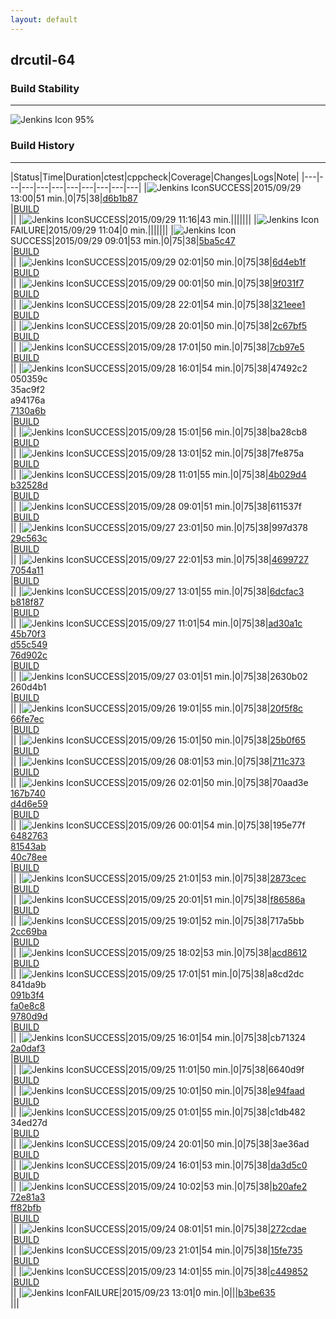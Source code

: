 ```yaml
---
layout: default
---
```

## drcutil-64
### Build Stability
___
![Jenkins Icon](http://jenkinshrg.github.io/images/48x48/health-80plus.png)
95%
  
### Build History
___
|Status|Time|Duration|<span class='badge'>ctest</span>|<span class='badge'>cppcheck</span>|Coverage|Changes|Logs|Note|
|---|---|---|---|---|---|---|---|---|---|
|![Jenkins Icon](http://jenkinshrg.github.io/images/24x24/blue.png)SUCCESS|2015/09/29 13:00|51 min.|0|75|38|[d6b1b87](https://github.com/jvrc/JVRCPlugin/commit/d6b1b87)<br>|[BUILD](https://drive.google.com/file/d/0B54sHwaxmuM4dzdGVGZCWVU0aHM/view?usp=drivesdk)<br>||
|![Jenkins Icon](http://jenkinshrg.github.io/images/24x24/blue.png)SUCCESS|2015/09/29 11:16|43 min.|||||||
|![Jenkins Icon](http://jenkinshrg.github.io/images/24x24/red.png)FAILURE|2015/09/29 11:04|0 min.|||||||
|![Jenkins Icon](http://jenkinshrg.github.io/images/24x24/blue.png)SUCCESS|2015/09/29 09:01|53 min.|0|75|38|[5ba5c47](https://github.com/jrl-umi3218/hrpsys-humanoid/commit/5ba5c47)<br>|[BUILD](https://drive.google.com/file/d/0B54sHwaxmuM4Vi00QzVHdkVJc2c/view?usp=drivesdk)<br>||
|![Jenkins Icon](http://jenkinshrg.github.io/images/24x24/blue.png)SUCCESS|2015/09/29 02:01|50 min.|0|75|38|[6d4eb1f](https://github.com/jvrc/JVRCPlugin/commit/6d4eb1f)<br>|[BUILD](https://drive.google.com/file/d/0B54sHwaxmuM4VjdHaFdaWnl0WTA/view?usp=drivesdk)<br>||
|![Jenkins Icon](http://jenkinshrg.github.io/images/24x24/blue.png)SUCCESS|2015/09/29 00:01|50 min.|0|75|38|[9f031f7](https://github.com/jvrc/JVRCPlugin/commit/9f031f7)<br>|[BUILD](https://drive.google.com/file/d/0B54sHwaxmuM4REtUNUpnVzdjeUU/view?usp=drivesdk)<br>||
|![Jenkins Icon](http://jenkinshrg.github.io/images/24x24/blue.png)SUCCESS|2015/09/28 22:01|54 min.|0|75|38|[321eee1](https://github.com/jrl-umi3218/hmc2/commit/321eee1)<br>|[BUILD](https://drive.google.com/file/d/0B54sHwaxmuM4S1ZGX2FjY1FqUE0/view?usp=drivesdk)<br>||
|![Jenkins Icon](http://jenkinshrg.github.io/images/24x24/blue.png)SUCCESS|2015/09/28 20:01|50 min.|0|75|38|[2c67bf5](https://github.com/jvrc/JVRCPlugin/commit/2c67bf5)<br>|[BUILD](https://drive.google.com/file/d/0B54sHwaxmuM4QkNDN0Jla0MxeDQ/view?usp=drivesdk)<br>||
|![Jenkins Icon](http://jenkinshrg.github.io/images/24x24/blue.png)SUCCESS|2015/09/28 17:01|50 min.|0|75|38|[7cb97e5](https://github.com/jvrc/JVRCPlugin/commit/7cb97e5)<br>|[BUILD](https://drive.google.com/file/d/0B54sHwaxmuM4S0VOOVVrRHZrcVU/view?usp=drivesdk)<br>||
|![Jenkins Icon](http://jenkinshrg.github.io/images/24x24/blue.png)SUCCESS|2015/09/28 16:01|54 min.|0|75|38|47492c2<br>050359c<br>35ac9f2<br>a94176a<br>[7130a6b](https://github.com/jrl-umi3218/hrpsys-humanoid/commit/7130a6b)<br>|[BUILD](https://drive.google.com/file/d/0B54sHwaxmuM4Ry1nUm9VZjktTXM/view?usp=drivesdk)<br>||
|![Jenkins Icon](http://jenkinshrg.github.io/images/24x24/blue.png)SUCCESS|2015/09/28 15:01|56 min.|0|75|38|ba28cb8<br>|[BUILD](https://drive.google.com/file/d/0B54sHwaxmuM4cXZLMG5fOGpBSFU/view?usp=drivesdk)<br>||
|![Jenkins Icon](http://jenkinshrg.github.io/images/24x24/blue.png)SUCCESS|2015/09/28 13:01|52 min.|0|75|38|7fe875a<br>|[BUILD](https://drive.google.com/file/d/0B54sHwaxmuM4SjNfbG1aekVHNVk/view?usp=drivesdk)<br>||
|![Jenkins Icon](http://jenkinshrg.github.io/images/24x24/blue.png)SUCCESS|2015/09/28 11:01|55 min.|0|75|38|[4b029d4](https://github.com/jrl-umi3218/hmc2/commit/4b029d4)<br>[b32528d](https://github.com/jrl-umi3218/hrpcnoid/commit/b32528d)<br>|[BUILD](https://drive.google.com/file/d/0B54sHwaxmuM4MjdVZWRkanhMdDA/view?usp=drivesdk)<br>||
|![Jenkins Icon](http://jenkinshrg.github.io/images/24x24/blue.png)SUCCESS|2015/09/28 09:01|51 min.|0|75|38|611537f<br>|[BUILD](https://drive.google.com/file/d/0B54sHwaxmuM4U2ttc2lIWnU0QnM/view?usp=drivesdk)<br>||
|![Jenkins Icon](http://jenkinshrg.github.io/images/24x24/blue.png)SUCCESS|2015/09/27 23:01|50 min.|0|75|38|997d378<br>[29c563c](https://github.com/jvrc/JVRCPlugin/commit/29c563c)<br>|[BUILD](https://drive.google.com/file/d/0B54sHwaxmuM4VkZyT25kOTNFQ2c/view?usp=drivesdk)<br>||
|![Jenkins Icon](http://jenkinshrg.github.io/images/24x24/blue.png)SUCCESS|2015/09/27 22:01|53 min.|0|75|38|[4699727](https://github.com/fkanehiro/hrpsys-base/commit/4699727)<br>[7054a11](https://github.com/fkanehiro/hrpsys-base/commit/7054a11)<br>|[BUILD](https://drive.google.com/file/d/0B54sHwaxmuM4bldnWXEzQWZuejQ/view?usp=drivesdk)<br>||
|![Jenkins Icon](http://jenkinshrg.github.io/images/24x24/blue.png)SUCCESS|2015/09/27 13:01|55 min.|0|75|38|[6dcfac3](https://github.com/jrl-umi3218/hrpcnoid/commit/6dcfac3)<br>[b818f87](https://github.com/jrl-umi3218/hrpsys-humanoid/commit/b818f87)<br>|[BUILD](https://drive.google.com/file/d/0B54sHwaxmuM4VXdnV2VhcFVqN28/view?usp=drivesdk)<br>||
|![Jenkins Icon](http://jenkinshrg.github.io/images/24x24/blue.png)SUCCESS|2015/09/27 11:01|54 min.|0|75|38|[ad30a1c](https://github.com/jrl-umi3218/hmc2/commit/ad30a1c)<br>[45b70f3](https://github.com/jrl-umi3218/hmc2/commit/45b70f3)<br>[d55c549](https://github.com/jrl-umi3218/hrpcnoid/commit/d55c549)<br>[76d902c](https://github.com/jrl-umi3218/hrpsys-humanoid/commit/76d902c)<br>|[BUILD](https://drive.google.com/file/d/0B54sHwaxmuM4NnI3bU1OSWlLSkk/view?usp=drivesdk)<br>||
|![Jenkins Icon](http://jenkinshrg.github.io/images/24x24/blue.png)SUCCESS|2015/09/27 03:01|51 min.|0|75|38|2630b02<br>260d4b1<br>|[BUILD](https://drive.google.com/file/d/0B54sHwaxmuM4dzlfalVtS1lqYlE/view?usp=drivesdk)<br>||
|![Jenkins Icon](http://jenkinshrg.github.io/images/24x24/blue.png)SUCCESS|2015/09/26 19:01|55 min.|0|75|38|[20f5f8c](https://github.com/jrl-umi3218/hrpcnoid/commit/20f5f8c)<br>[66fe7ec](https://github.com/jrl-umi3218/hrpsys-humanoid/commit/66fe7ec)<br>|[BUILD](https://drive.google.com/file/d/0B54sHwaxmuM4UzJOcmhPSC1NTTg/view?usp=drivesdk)<br>||
|![Jenkins Icon](http://jenkinshrg.github.io/images/24x24/blue.png)SUCCESS|2015/09/26 15:01|50 min.|0|75|38|[25b0f65](https://github.com/jvrc/JVRCPlugin/commit/25b0f65)<br>|[BUILD](https://drive.google.com/file/d/0B54sHwaxmuM4SzViZU1pZ1FhMG8/view?usp=drivesdk)<br>||
|![Jenkins Icon](http://jenkinshrg.github.io/images/24x24/blue.png)SUCCESS|2015/09/26 08:01|53 min.|0|75|38|[711c373](https://github.com/fkanehiro/hrpsys-base/commit/711c373)<br>|[BUILD](https://drive.google.com/file/d/0B54sHwaxmuM4dkJWOFlwSi0tWkk/view?usp=drivesdk)<br>||
|![Jenkins Icon](http://jenkinshrg.github.io/images/24x24/blue.png)SUCCESS|2015/09/26 02:01|50 min.|0|75|38|70aad3e<br>[167b740](https://github.com/jvrc/JVRCPlugin/commit/167b740)<br>[d4d6e59](https://github.com/jvrc/JVRCPlugin/commit/d4d6e59)<br>|[BUILD](https://drive.google.com/file/d/0B54sHwaxmuM4aUJMVHJ6TWxjbXM/view?usp=drivesdk)<br>||
|![Jenkins Icon](http://jenkinshrg.github.io/images/24x24/blue.png)SUCCESS|2015/09/26 00:01|54 min.|0|75|38|195e77f<br>[6482763](https://github.com/fkanehiro/hrpsys-base/commit/6482763)<br>[81543ab](https://github.com/fkanehiro/hrpsys-base/commit/81543ab)<br>[40c78ee](https://github.com/jvrc/JVRCPlugin/commit/40c78ee)<br>|[BUILD](https://drive.google.com/file/d/0B54sHwaxmuM4N0NwM2JBdGhLSHM/view?usp=drivesdk)<br>||
|![Jenkins Icon](http://jenkinshrg.github.io/images/24x24/blue.png)SUCCESS|2015/09/25 21:01|53 min.|0|75|38|[2873cec](https://github.com/jrl-umi3218/hmc2/commit/2873cec)<br>|[BUILD](https://drive.google.com/file/d/0B54sHwaxmuM4ZXNqT21URU5xb3c/view?usp=drivesdk)<br>||
|![Jenkins Icon](http://jenkinshrg.github.io/images/24x24/blue.png)SUCCESS|2015/09/25 20:01|51 min.|0|75|38|[f86586a](https://github.com/jrl-umi3218/hrpcnoid/commit/f86586a)<br>|[BUILD](https://drive.google.com/file/d/0B54sHwaxmuM4Y3JBY0RYeU5nZFk/view?usp=drivesdk)<br>||
|![Jenkins Icon](http://jenkinshrg.github.io/images/24x24/blue.png)SUCCESS|2015/09/25 19:01|52 min.|0|75|38|717a5bb<br>[2cc69ba](https://github.com/jvrc/JVRCPlugin/commit/2cc69ba)<br>|[BUILD](https://drive.google.com/file/d/0B54sHwaxmuM4bFRMOENKM29KVnM/view?usp=drivesdk)<br>||
|![Jenkins Icon](http://jenkinshrg.github.io/images/24x24/blue.png)SUCCESS|2015/09/25 18:02|53 min.|0|75|38|[acd8612](https://github.com/jrl-umi3218/hrpsys-humanoid/commit/acd8612)<br>|[BUILD](https://drive.google.com/file/d/0B54sHwaxmuM4X21FN09KZDJuZWM/view?usp=drivesdk)<br>||
|![Jenkins Icon](http://jenkinshrg.github.io/images/24x24/blue.png)SUCCESS|2015/09/25 17:01|51 min.|0|75|38|a8cd2dc<br>841da9b<br>[091b3f4](https://github.com/jvrc/JVRCPlugin/commit/091b3f4)<br>[fa0e8c8](https://github.com/jvrc/JVRCPlugin/commit/fa0e8c8)<br>[9780d9d](https://github.com/jvrc/JVRCPlugin/commit/9780d9d)<br>|[BUILD](https://drive.google.com/file/d/0B54sHwaxmuM4ZV9helhDYkxTcGc/view?usp=drivesdk)<br>||
|![Jenkins Icon](http://jenkinshrg.github.io/images/24x24/blue.png)SUCCESS|2015/09/25 16:01|54 min.|0|75|38|cb71324<br>[2a0daf3](https://github.com/fkanehiro/hrpsys-base/commit/2a0daf3)<br>|[BUILD](https://drive.google.com/file/d/0B54sHwaxmuM4NkJ3ZUExTmZhNWs/view?usp=drivesdk)<br>||
|![Jenkins Icon](http://jenkinshrg.github.io/images/24x24/blue.png)SUCCESS|2015/09/25 11:01|50 min.|0|75|38|6640d9f<br>|[BUILD](https://drive.google.com/file/d/0B54sHwaxmuM4alNGQllmanlFYmc/view?usp=drivesdk)<br>||
|![Jenkins Icon](http://jenkinshrg.github.io/images/24x24/blue.png)SUCCESS|2015/09/25 10:01|50 min.|0|75|38|[e94faad](https://github.com/jvrc/JVRCPlugin/commit/e94faad)<br>|[BUILD](https://drive.google.com/file/d/0B54sHwaxmuM4UmVsOHRrZHNBaXM/view?usp=drivesdk)<br>||
|![Jenkins Icon](http://jenkinshrg.github.io/images/24x24/blue.png)SUCCESS|2015/09/25 01:01|55 min.|0|75|38|c1db482<br>34ed27d<br>|[BUILD](https://drive.google.com/file/d/0B54sHwaxmuM4V1cyMXBrVENja2M/view?usp=drivesdk)<br>||
|![Jenkins Icon](http://jenkinshrg.github.io/images/24x24/blue.png)SUCCESS|2015/09/24 20:01|50 min.|0|75|38|3ae36ad<br>|[BUILD](https://drive.google.com/file/d/0B54sHwaxmuM4X1pNeVJuMkFnM0E/view?usp=drivesdk)<br>||
|![Jenkins Icon](http://jenkinshrg.github.io/images/24x24/blue.png)SUCCESS|2015/09/24 16:01|53 min.|0|75|38|[da3d5c0](https://github.com/fkanehiro/hrpsys-base/commit/da3d5c0)<br>|[BUILD](https://drive.google.com/file/d/0B54sHwaxmuM4aUdhUi1kbkJVbDA/view?usp=drivesdk)<br>||
|![Jenkins Icon](http://jenkinshrg.github.io/images/24x24/blue.png)SUCCESS|2015/09/24 10:02|53 min.|0|75|38|[b20afe2](https://github.com/fkanehiro/hrpsys-base/commit/b20afe2)<br>[72e81a3](https://github.com/fkanehiro/hrpsys-base/commit/72e81a3)<br>[ff82bfb](https://github.com/jrl-umi3218/hrpsys-humanoid/commit/ff82bfb)<br>|[BUILD](https://drive.google.com/file/d/0B54sHwaxmuM4bndzdjVMcDg0QVk/view?usp=drivesdk)<br>||
|![Jenkins Icon](http://jenkinshrg.github.io/images/24x24/blue.png)SUCCESS|2015/09/24 08:01|51 min.|0|75|38|[272cdae](https://github.com/jrl-umi3218/hrpcnoid/commit/272cdae)<br>|[BUILD](https://drive.google.com/file/d/0B54sHwaxmuM4X1BvOXhUZUxBSGM/view?usp=drivesdk)<br>||
|![Jenkins Icon](http://jenkinshrg.github.io/images/24x24/blue.png)SUCCESS|2015/09/23 21:01|54 min.|0|75|38|[15fe735](https://github.com/jrl-umi3218/hrpsys-humanoid/commit/15fe735)<br>|[BUILD](https://drive.google.com/file/d/0B54sHwaxmuM4cjdTcmE3QU1rTmM/view?usp=drivesdk)<br>||
|![Jenkins Icon](http://jenkinshrg.github.io/images/24x24/blue.png)SUCCESS|2015/09/23 14:01|55 min.|0|75|38|[c449852](https://github.com/jrl-umi3218/hmc2/commit/c449852)<br>|[BUILD](https://drive.google.com/file/d/0B54sHwaxmuM4YjlkaEpRSU14aG8/view?usp=drivesdk)<br>||
|![Jenkins Icon](http://jenkinshrg.github.io/images/24x24/red.png)FAILURE|2015/09/23 13:01|0 min.|0|||[b3be635](https://github.com/jrl-umi3218/hrpsys-humanoid/commit/b3be635)<br>|||
